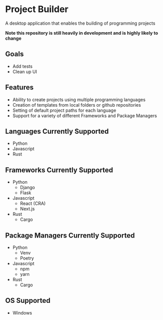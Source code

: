 # Project Builder 
A desktop application that enables the building of programming projects


**Note this repository is still heavily in development and is highly likely to change**

## Goals
- Add tests
- Clean up UI

## Features 
- Ability to create projects using multiple programming languages
- Creation of templates from local folders or github repositories 
- Setting of default project paths for each language 
- Support for a variety of different Frameworks and Package Managers

## Languages Currently Supported 
- Python
- Javascript
- Rust

## Frameworks Currently Supported 
- Python
    - Django
    - Flask
- Javascript 
    - React (CRA)
    - Next.js
- Rust
    - Cargo

## Package Managers Currently Supported 
- Python
    - Venv
    - Poetry
- Javascript
    - npm
    - yarn
- Rust
    - Cargo

## OS Supported
- Windows 


